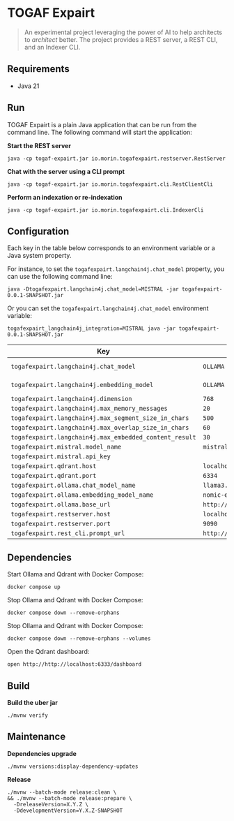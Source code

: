 # TOGAF Expairt

> An experimental project leveraging the power of AI to help architects to _architect_ better.
> The project provides a REST server, a REST CLI, and an Indexer CLI.

## Requirements

- Java 21

## Run

TOGAF Expairt is a plain Java application that can be run from the command line.
The following command will start the application:

**Start the REST server**

```shell
java -cp togaf-expairt.jar io.morin.togafexpairt.restserver.RestServer
```

**Chat with the server using a CLI prompt**

```shell
java -cp togaf-expairt.jar io.morin.togafexpairt.cli.RestClientCli
```

**Perform an indexation or re-indexation**

```shell
java -cp togaf-expairt.jar io.morin.togafexpairt.cli.IndexerCli
```

## Configuration

Each key in the table below corresponds to an environment variable or a Java system property.

For instance, to set the `togafexpairt.langchain4j.chat_model` property, you can use the following command line:

```shell
java -Dtogafexpairt.langchain4j.chat_model=MISTRAL -jar togafexpairt-0.0.1-SNAPSHOT.jar
```

Or you can set the `togafexpairt.langchain4j.chat_model` environment variable:

```shell
togafexpairt_langchain4j_integration=MISTRAL java -jar togafexpairt-0.0.1-SNAPSHOT.jar
```

| Key                                                    | Default                        | Enumeration         |
|--------------------------------------------------------|--------------------------------|---------------------|
| `togafexpairt.langchain4j.chat_model`                  | `OLLAMA`                       | `MISTRAL`, `OLLAMA` |
| `togafexpairt.langchain4j.embedding_model`             | `OLLAMA`                       | `MINI_LM`, `OLLAMA` |
| `togafexpairt.langchain4j.dimension`                   | `768`                          |                     |
| `togafexpairt.langchain4j.max_memory_messages`         | `20`                           |                     |
| `togafexpairt.langchain4j.max_segment_size_in_chars`   | `500`                          |                     |
| `togafexpairt.langchain4j.max_overlap_size_in_chars`   | `60`                           |                     |
| `togafexpairt.langchain4j.max_embedded_content_result` | `30`                           |                     |
| `togafexpairt.mistral.model_name`                      | `mistral-medium`               |                     |
| `togafexpairt.mistral.api_key`                         |                                |                     |
| `togafexpairt.qdrant.host`                             | `localhost`                    |                     |
| `togafexpairt.qdrant.port`                             | `6334`                         |                     |
| `togafexpairt.ollama.chat_model_name`                  | `llama3.2:1b`                  |                     |
| `togafexpairt.ollama.embedding_model_name`             | `nomic-embed-text`             |                     |
| `togafexpairt.ollama.base_url`                         | `http://localhost:11434`       |                     |
| `togafexpairt.restserver.host`                         | `localhost`                    |                     |
| `togafexpairt.restserver.port`                         | `9090`                         |                     |
| `togafexpairt.rest_cli.prompt_url`                     | `http://localhost:9090/prompt` |                     |

## Dependencies

Start Ollama and Qdrant with Docker Compose:

```shell
docker compose up
```

Stop Ollama and Qdrant with Docker Compose:
```shell
docker compose down --remove-orphans
```

Stop Ollama and Qdrant with Docker Compose:
```shell
docker compose down --remove-orphans --volumes
```

Open the Qdrant dashboard:
```shell
open http://http://localhost:6333/dashboard
```

## Build

**Build the uber jar**

```shell
./mvnw verify
```

## Maintenance

**Dependencies upgrade**

```shell
./mvnw versions:display-dependency-updates
```

**Release**

```shell
./mvnw --batch-mode release:clean \
&& ./mvnw --batch-mode release:prepare \
  -DreleaseVersion=X.Y.Z \
  -DdevelopmentVersion=Y.X.Z-SNAPSHOT
```
